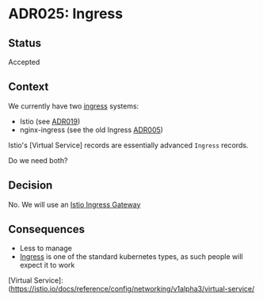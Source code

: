 # ADR025: Ingress

## Status

Accepted

## Context

We currently have two [ingress][Ingress] systems:

* Istio (see [ADR019])
* nginx-ingress (see the old Ingress [ADR005])

Istio's [Virtual Service] records are essentially advanced `Ingress` records.

Do we need both?

## Decision

No. We will use an [Istio Ingress Gateway](https://istio.io/docs/tasks/traffic-management/ingress/ingress-control/)

## Consequences

* Less to manage
* [Ingress] is one of the standard kubernetes types, as such people will expect it to work

[ADR005]: ADR05-ingress.md
[ADR019]: ADR019-service-mesh.md
[Ingress]: https://kubernetes.io/docs/concepts/services-networking/ingress/
[Virtual Service]: (https://istio.io/docs/reference/config/networking/v1alpha3/virtual-service/
